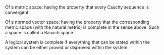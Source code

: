 Of a metric space: having the property that every Cauchy sequence is
convergent.

Of a normed vector space: having the property that the corresponding
metric space (with the natural metric) is complete in the sense above.
Such a space is called a Banach space.

A logical system is complete if everything that can be stated within the
system can be either proved or disproved within the system.
